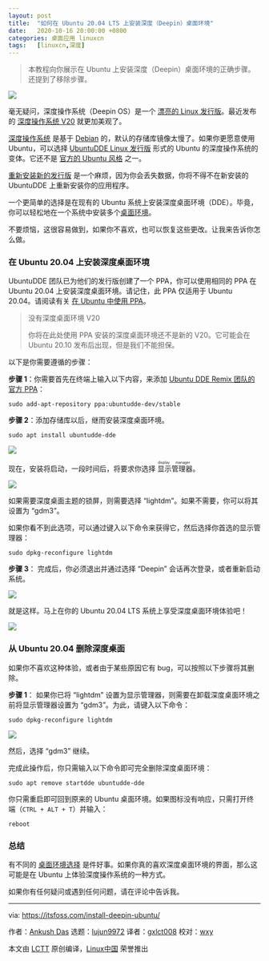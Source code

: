 ```yaml
---
layout: post
title:	"如何在 Ubuntu 20.04 LTS 上安装深度（Deepin）桌面环境"
date:	2020-10-16 20:00:00 +0800 
categories:	桌面应用 linuxcn 
tags:	[linuxcn,深度]
---
```




> 
> 本教程向你展示在 Ubuntu 上安装深度（Deepin）桌面环境的正确步骤。还提到了移除步骤。
> 
> 
> 


![](/Asserts/Images//attachment/album/202010/15/223607kqs5zguiq53fkkig.png)


毫无疑问，深度操作系统（Deepin OS）是一个 [漂亮的 Linux 发行版](https://itsfoss.com/beautiful-linux-distributions/)。最近发布的 [深度操作系统 V20](https://itsfoss.com/deepin-20-review/) 就更加美观了。


[深度操作系统](https://www.deepin.org/en/) 是基于 [Debian](https://www.debian.org/) 的，默认的存储库镜像太慢了。如果你更愿意使用 Ubuntu，可以选择 [UbuntuDDE Linux 发行版](https://itsfoss.com/ubuntudde/) 形式的 Ubuntu 的深度操作系统的变体。它还不是 [官方的 Ubuntu 风格](https://itsfoss.com/which-ubuntu-install/) 之一。


[重新安装新的发行版](https://itsfoss.com/reinstall-ubuntu/) 是一个麻烦，因为你会丢失数据，你将不得不在新安装的 UbuntuDDE 上重新安装你的应用程序。


一个更简单的选择是在现有的 Ubuntu 系统上安装深度桌面环境（DDE）。毕竟，你可以轻松地在一个系统中安装多个[桌面环境](https://itsfoss.com/what-is-desktop-environment/)。


不要烦恼，这很容易做到，如果你不喜欢，也可以恢复这些更改。让我来告诉你怎么做。


### 在 Ubuntu 20.04 上安装深度桌面环境


UbuntuDDE 团队已为他们的发行版创建了一个 PPA，你可以使用相同的 PPA 在 Ubuntu 20.04 上安装深度桌面环境。请记住，此 PPA 仅适用于 Ubuntu 20.04。请阅读有关 [在 Ubuntu 中使用 PPA](https://itsfoss.com/ppa-guide/)。



> 
> 没有深度桌面环境 V20
> 
> 
> 你将在此处使用 PPA 安装的深度桌面环境还不是新的 V20。它可能会在 Ubuntu 20.10 发布后出现，但是我们不能担保。
> 
> 
> 


以下是你需要遵循的步骤：


**步骤 1**：你需要首先在终端上输入以下内容，来添加 [Ubuntu DDE Remix 团队的官方 PPA](https://launchpad.net/~ubuntudde-dev/+archive/ubuntu/stable)：



```
sudo add-apt-repository ppa:ubuntudde-dev/stable

```

**步骤 2**：添加存储库以后，继而安装深度桌面环境。



```
sudo apt install ubuntudde-dde

```

![](/Asserts/Images//attachment/album/202010/15/223400skfft6hkztu68c87.png)


现在，安装将启动，一段时间后，将要求你选择<ruby> 显示管理器 <rt>  display manager </rt></ruby>。


![](/Asserts/Images//attachment/album/202010/15/223414d3ncndbzu3zb4cj8.jpg)


如果需要深度桌面主题的锁屏，则需要选择 “lightdm”。如果不需要，你可以将其设置为 “gdm3”。


如果你看不到此选项，可以通过键入以下命令来获得它，然后选择你首选的显示管理器：



```
sudo dpkg-reconfigure lightdm

```

**步骤 3**： 完成后，你必须退出并通过选择 “Deepin” 会话再次登录，或者重新启动系统。


![](/Asserts/Images//attachment/album/202010/15/223433w6tspf8i485ez6i7.jpg)


就是这样。马上在你的 Ubuntu 20.04 LTS 系统上享受深度桌面环境体验吧！


![](/Asserts/Images//attachment/album/202010/15/223449iykwyp6k561lx5bk.png)


### 从 Ubuntu 20.04 删除深度桌面


如果你不喜欢这种体验，或者由于某些原因它有 bug，可以按照以下步骤将其删除。


**步骤 1**： 如果你已将 “lightdm” 设置为显示管理器，则需要在卸载深度桌面环境之前将显示管理器设置为 “gdm3”。为此，请键入以下命令：



```
sudo dpkg-reconfigure lightdm

```

![](/Asserts/Images//attachment/album/202010/15/223414d3ncndbzu3zb4cj8.jpg)


然后，选择 “gdm3” 继续。


完成此操作后，你只需输入以下命令即可完全删除深度桌面环境：



```
sudo apt remove startdde ubuntudde-dde

```

你只需重启即可回到原来的 Ubuntu 桌面环境。如果图标没有响应，只需打开终端（`CTRL + ALT + T`）并输入：



```
reboot

```

### 总结


有不同的 [桌面环境选择](https://itsfoss.com/best-linux-desktop-environments/) 是件好事。如果你真的喜欢深度桌面环境的界面，那么这可能是在 Ubuntu 上体验深度操作系统的一种方式。


如果你有任何疑问或遇到任何问题，请在评论中告诉我。




---


via: <https://itsfoss.com/install-deepin-ubuntu/>


作者：[Ankush Das](https://itsfoss.com/author/ankush/) 选题：[lujun9972](https://github.com/lujun9972) 译者：[gxlct008](https://github.com/gxlct008) 校对：[wxy](https://github.com/wxy)


本文由 [LCTT](https://github.com/LCTT/TranslateProject) 原创编译，[Linux中国](https://linux.cn/) 荣誉推出
